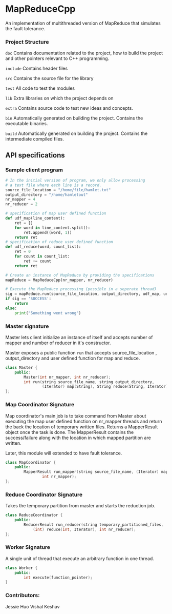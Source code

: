 # MapReduceCpp
An implementation of multithreaded version of MapReduce that simulates the fault tolerance.

### Project Structure
`doc` Contains documentation related to the project, how to build the project and other pointers relevant to C++ programming.

`include` Contains header files

`src` Contains the source file for the library

`test` All code to test the modules

`lib` Extra libraries on which the project depends on

`extra` Contains source code to test new ideas and concepts.

`bin` Automatically generated on building the project. Contains the executable binaries.

`build` Automatically generated on building the project. Contains the intermediate compiled files.


## API specifications

### Sample client program

```Python
# In the initial version of program, we only allow processing 
# a text file where each line is a record.
source_file_location = "/home/file/hamlet.txt"
output_directory = "/home/hamletout"
nr_mapper = 4
nr_reducer = 2

# specification of map user defined function
def udf_map(line_content):
    ret = []
    for word in line_content.split():
        ret.append((word, 1))
    return ret
# specification of reduce user defined function
def udf_reduce(word, count_list):
    ret = 0
    for count in count_list:
        ret += count
    return ret

# Create an instance of MapReduce by providing the specifications
mapReduce = MapReduceCpp(nr_mapper, nr_reducer)

# Execute the MapReduce processing (possible in a seperate thread)
sig = mapReduce.run(source_file_location, output_directory, udf_map, udf_reduce)
if sig == 'SUCCESS':
    return
else:
    print("Something went wrong")
```

### Master signature
Master lets client initialize an instance of itself and accepts number of mapper
and number of reducer in it's constructor.

Master exposes a public function `run` that accepts source_file_location
, output_directory and user defined function for map and reduce.

```C++
class Master {
    public:
        Master(int nr_mapper, int nr_reducer);
        int run(string source_file_name, string output_directory,
                (Iterator) map(String), String reduce(String, Iterator));
};
```

### Map Coordinator Signature
Map coordinator's main job is to take command from Master about executing the
map user defined function on nr_mapper threads and return the back the location
of temporary written files. Returns a MapperResult object once the task is done.
The MapperResult contains the success/failure along with the location in which
mapped partition are written.

Later, this module will extended to have fault tolerance.

```C++
class MapCoordinator {
    public:
        MapperResult run_mapper(string source_file_name, (Iterator) map(String),
                int nr_mapper);
};
```

### Reduce Coordinator Signature
Takes the temporary partition from master and starts the reduction job.

```C++
class ReduceCoordinator {
    public:
        ReducerResult run_reducer(string temporary_partitioned_files, 
            (int) reduce(int, Iterator), int nr_reducer);
};
```

### Worker Signature
A single unit of thread that execute an arbitrary function in one thread.

```C++
class Worker {
    public:
        int execute(function_pointer);
}
```

### Contributors:
Jessie Huo
Vishal Keshav
